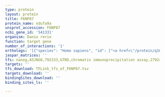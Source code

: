 ```yaml
---
type: protein
layout: protein
title: F6NP87
protein_name: ndufa9a
uniprot_accession: F6NP87
ncbi_gene_id: '541331'
organism: Danio rerio
function: target gene
number_of_interactions: '1'
orthologs: '[{"species": "Homo sapiens", "id": ["<a href=\"/protein/q16795\">Q16795</a>"]}, {"species": "Mus musculus", "id": ["<a href=\"/protein/q9dc69\">Q9DC69</a>"]}, {"species": "Rattus norvegicus", "id": ["<a href=\"/protein/q5bk63\">Q5BK63</a>"]}, {"species": "Drosophila melanogaster", "id": ["<a href=\"/protein/q9vpe2\">Q9VPE2</a>"]}]'
jaspar_matrices: ''
tfs: nanog,A5JNG8,792333,GTRD,chromatin immunoprecipitation assay,27924024%5Buid%5D,No
targets: ''
tfs_download: TFLink_tfs_of_F6NP87.tsv
targets_download: ''
bindingSites_download: ''
binding_sites_ls: ''

---
```

